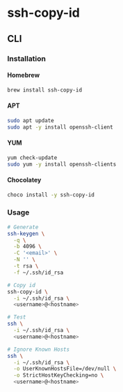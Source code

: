 # ssh-copy-id

## CLI

### Installation

#### Homebrew

```sh
brew install ssh-copy-id
```

#### APT

```sh
sudo apt update
sudo apt -y install openssh-client
```

#### YUM

```sh
yum check-update
sudo yum -y install openssh-clients
```

#### Chocolatey

```sh
choco install -y ssh-copy-id
```

### Usage

```sh
# Generate
ssh-keygen \
  -q \
  -b 4096 \
  -C '<email>' \
  -N '' \
  -t rsa \
  -f ~/.ssh/id_rsa

# Copy id
ssh-copy-id \
  -i ~/.ssh/id_rsa \
  <username>@<hostname>

# Test
ssh \
  -i ~/.ssh/id_rsa \
  <username>@<hostname>

# Ignore Known Hosts
ssh \
  -i ~/.ssh/id_rsa \
  -o UserKnownHostsFile=/dev/null \
  -o StrictHostKeyChecking=no \
  <username>@<hostname>
```
